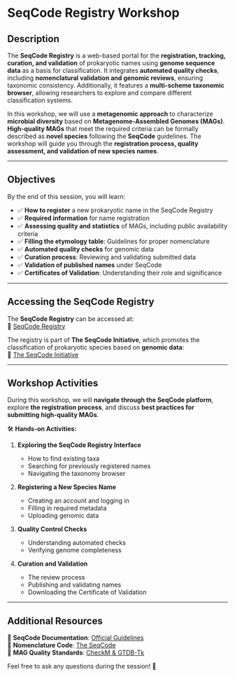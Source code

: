 # SeqCode Registry Workshop

## Description  

The **SeqCode Registry** is a web-based portal for the **registration, tracking, curation, and validation** of prokaryotic names using **genome sequence data** as a basis for classification. It integrates **automated quality checks**, including **nomenclatural validation and genomic reviews**, ensuring taxonomic consistency. Additionally, it features a **multi-scheme taxonomic browser**, allowing researchers to explore and compare different classification systems.  

In this workshop, we will use a **metagenomic approach** to characterize **microbial diversity** based on **Metagenome-Assembled Genomes (MAGs)**. **High-quality MAGs** that meet the required criteria can be formally described as **novel species** following the **SeqCode** guidelines. The workshop will guide you through the **registration process, quality assessment, and validation of new species names**.

---

## Objectives  

By the end of this session, you will learn:  
- ✅ **How to register** a new prokaryotic name in the SeqCode Registry  
- ✅ **Required information** for name registration  
- ✅ **Assessing quality and statistics** of MAGs, including public availability criteria  
- ✅ **Filling the etymology table**: Guidelines for proper nomenclature  
- ✅ **Automated quality checks** for genomic data  
- ✅ **Curation process**: Reviewing and validating submitted data  
- ✅ **Validation of published names** under SeqCode  
- ✅ **Certificates of Validation**: Understanding their role and significance  

---

## Accessing the SeqCode Registry  

The **SeqCode Registry** can be accessed at:  
🔗 [SeqCode Registry](https://seqco.de/)  

The registry is part of **The SeqCode Initiative**, which promotes the classification of prokaryotic species based on **genomic data**:  
🔗 [The SeqCode Initiative](https://seqco.de/initiative)  

---

## Workshop Activities  

During this workshop, we will **navigate through the SeqCode platform**, explore **the registration process**, and discuss **best practices for submitting high-quality MAGs**. 

🛠 **Hands-on Activities:**  
1. **Exploring the SeqCode Registry Interface**  
   - How to find existing taxa  
   - Searching for previously registered names  
   - Navigating the taxonomy browser  

2. **Registering a New Species Name**  
   - Creating an account and logging in  
   - Filling in required metadata  
   - Uploading genomic data  

3. **Quality Control Checks**  
   - Understanding automated checks  
   - Verifying genome completeness  

4. **Curation and Validation**  
   - The review process  
   - Publishing and validating names  
   - Downloading the Certificate of Validation  

---

## Additional Resources  

📄 **SeqCode Documentation**: [Official Guidelines](https://seqco.de/guidelines)  
📑 **Nomenclature Code**: [The SeqCode](https://seqco.de/code)  
🧬 **MAG Quality Standards**: [CheckM & GTDB-Tk](https://github.com/Ecogenomics/CheckM)  

Feel free to ask any questions during the session! 🚀  

